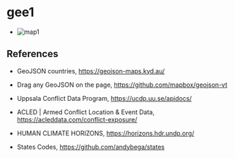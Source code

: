 # gee1

- ![map1](https://test-earth-engine.github.io/gee1/) 


## References 

- GeoJSON countries, https://geojson-maps.kyd.au/

- Drag any GeoJSON on the page, https://github.com/mapbox/geojson-vt

- Uppsala Conflict Data Program, https://ucdp.uu.se/apidocs/

- ACLED | Armed Conflict Location & Event Data, https://acleddata.com/conflict-exposure/

- HUMAN CLIMATE HORIZONS, https://horizons.hdr.undp.org/

- States Codes, https://github.com/andybega/states

